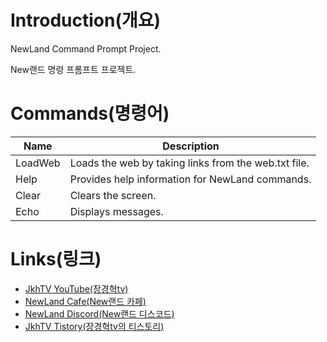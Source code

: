 # Introduction(개요)

NewLand Command Prompt Project.

New랜드 명령 프롬프트 프로젝트.

# Commands(명령어)

| Name | Description |
|---|---|
| LoadWeb |  Loads the web by taking links from the web.txt file. |
| Help | Provides help information for NewLand commands. |
| Clear | Clears the screen. |
| Echo | Displays messages. |

# **Links(링크)**

* [JkhTV YouTube(장경혁tv)](https://www.youtube.com/@장경혁tv)
* [NewLand Cafe(New랜드 카페)](https://cafe.naver.com/2019newland)
* [NewLand Discord(New랜드 디스코드)](https://discord.gg/2J646MaZGA)
* [JkhTV Tistory(장경혁tv의 티스토리)](https://jkhtv.tistory.com)
